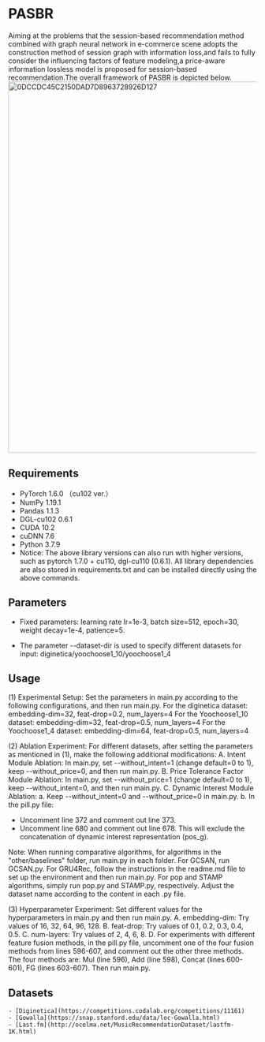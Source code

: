 # PASBR
Aiming at the problems that the session-based recommendation method combined with graph neural network in e-commerce scene adopts the construction method of session graph with information loss,and fails to fully consider the influencing factors of feature modeling,a price-aware information lossless model is proposed for session-based recommendation.The overall framework of PASBR is depicted below.
<img width="753" alt="0DCCDC45C2150DAD7D8963728926D127" src="https://github.com/JXY66/PILL/assets/104990190/93ba99a9-f067-4221-b686-1a36a0842806">

## Requirements
- PyTorch  1.6.0  （cu102 ver.）
- NumPy  1.19.1
- Pandas  1.1.3
- DGL-cu102  0.6.1
- CUDA    10.2
- cuDNN    7.6
- Python    3.7.9
- Notice: The above library versions can also run with higher versions, such as pytorch 1.7.0 + cu110, dgl-cu110 (0.6.1). All library dependencies are also stored in requirements.txt and can be installed directly using the above commands.
## Parameters
- Fixed parameters: learning rate lr=1e-3, batch size=512, epoch=30, weight decay=1e-4, patience=5. 

- The parameter --dataset-dir is used to specify different datasets for input:
diginetica/yoochoose1_10/yoochoose1_4
## Usage
(1) Experimental Setup:
Set the parameters in main.py according to the following configurations, and then run main.py.
For the diginetica dataset: embedding-dim=32, feat-drop=0.2, num_layers=4
For the Yoochoose1_10 dataset: embedding-dim=32, feat-drop=0.5, num_layers=4
For the Yoochoose1_4 dataset: embedding-dim=64, feat-drop=0.5, num_layers=4

(2) Ablation Experiment:
For different datasets, after setting the parameters as mentioned in (1), make the following additional modifications:
A. Intent Module Ablation:
In main.py, set --without_intent=1 (change default=0 to 1), keep --without_price=0, and then run main.py.
B. Price Tolerance Factor Module Ablation:
In main.py, set --without_price=1 (change default=0 to 1), keep --without_intent=0, and then run main.py.
C. Dynamic Interest Module Ablation:
a. Keep --without_intent=0 and --without_price=0 in main.py.
b. In the pill.py file:
   - Uncomment line 372 and comment out line 373.
   - Uncomment line 680 and comment out line 678.
   This will exclude the concatenation of dynamic interest representation (pos_g).

Note: When running comparative algorithms, for algorithms in the "other/baselines" folder, run main.py in each folder. For GCSAN, run GCSAN.py. For GRU4Rec, follow the instructions in the readme.md file to set up the environment and then run main.py. For pop and STAMP algorithms, simply run pop.py and STAMP.py, respectively. Adjust the dataset name according to the content in each .py file.

(3) Hyperparameter Experiment:
Set different values for the hyperparameters in main.py and then run main.py.
A. embedding-dim: Try values of 16, 32, 64, 96, 128.
B. feat-drop: Try values of 0.1, 0.2, 0.3, 0.4, 0.5.
C. num-layers: Try values of 2, 4, 6, 8.
D. For experiments with different feature fusion methods, in the pill.py file, uncomment one of the four fusion methods from lines 596-607, and comment out the other three methods. The four methods are: Mul (line 596), Add (line 598), Concat (lines 600-601), FG (lines 603-607). Then run main.py.
## Datasets
    - [Diginetica](https://competitions.codalab.org/competitions/11161)
    - [Gowalla](https://snap.stanford.edu/data/loc-Gowalla.html)
    - [Last.fm](http://ocelma.net/MusicRecommendationDataset/lastfm-1K.html)

```
